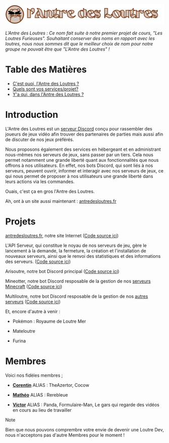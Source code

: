 ![adl-logo](https://raw.githubusercontent.com/L-Antre-des-Loutres/Webisoutre/refs/heads/main/public/img/logo/adl-logo.png)

*L'Antre des Loutres : Ce nom fait suite à notre premier projet de cours, "Les Loutres Furieuses". Souhaitant conserver des noms en rapport avec les loutres, nous nous sommes dit que le meilleur choix de nom pour notre groupe ne pouvait être que "L'Antre des Loutres" !*

# Table des Matières

- [C'est quoi, l'Antre des Loutres ?](#introduction)
- [Quels sont vos services/projet?](#projets)
- [Y'a qui, dans l'Antre des Loutres ?](#membres)

# Introduction

L'Antre des Loutres est un [serveur Discord](https://discord.gg/k4ZBFVdntp) conçu pour rassembler des joueurs de jeux vidéo afin trouver des partenaires de parties mais aussi afin de discuter de nos jeux préférés.

Nous proposons également des services en hébergeant et en administrant nous-mêmes nos serveurs de jeux, sans passer par un tiers. Cela nous permet notamment une grande liberté quant aux fonctionnalités que nous offrons à nos utilisateurs. En effet, nos bots Discord, qui sont liés à nos serveurs, peuvent ouvrir, informer et interagir avec nos serveurs de jeux, ce qui nous permet de proposer à nos utilisateurs une grande liberté dans leurs actions via les commandes.

Ouais, c'est ça en gros l'Antre des Loutres.

Ah, ont à un site aussi maintenant : [antredesloutres.fr](https://antredesloutres.fr)

# Projets

[antredesloutres.fr](https://antredesloutres.fr), notre site Internet ([Code source ici](https://github.com/L-Antre-des-Loutres/Webisoutre))

L'API Serveur, qui constitue le noyau de nos serveurs de jeu, gère le lancement à la demande, la fermeture, la création et l'installation de nouveaux serveurs, ainsi que le renvoi des statistiques et des informations des serveurs. ([Code source ici](https://github.com/matheo-1712/API-Serveur))

Arisoutre, notre bot Discord principal ([Code source ici](https://github.com/L-Antre-des-Loutres/Arisoutre))

Mineotter, notre bot Discord resposable de la gestion de nos [serveurs Minecraft](https://antredesloutres.fr/minecraft) ([Code source ici](https://github.com/Corentin-cott/Mineotter-Bot))

Multiloutre, notre bot Discord resposable de la gestion de nos [autres serveurs](https://antredesloutres.fr/) ([Code source ici](https://github.com/matheo-1712/MultiLoutre)) 

Et, encore d'autre à venir :

- Pokémon : Royaume de Loutre Mer

- Mateloutre

- Furina

# Membres

Voici nos fidèles membres ;
- [**Corentin**](https://github.com/Corentin-cott)
ALIAS : TheAzertor, Cocow

- [**Mathéo**](https://github.com/matheo-1712)
ALIAS : Rerebleue

- [**Victor**](https://github.com/Victor97200)
ALIAS : Panda, Formulaire-Man, Le gars qui regarde des vidéos en cours au lieu de travailler

> [!NOTE]
> Bien que nous pouvons comprembre votre envie de devenir une Loutre Dev, nous n'acceptons pas d'autre Membres pour le moment !
